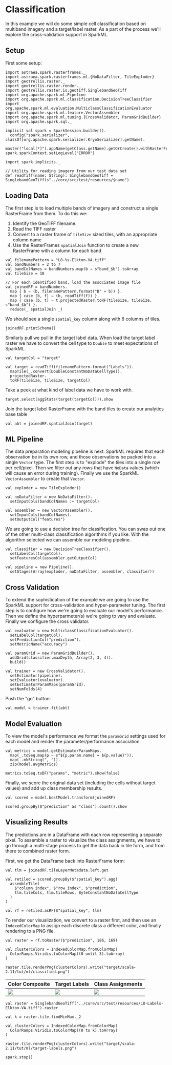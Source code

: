 # Classification

In this example we will do some simple cell classification based on multiband imagery and a
target/label raster. As a part of the process we'll explore the cross-validation support in
SparkML.

## Setup

First some setup:

```tut:silent
import astraea.spark.rasterframes._
import astraea.spark.rasterframes.ml.{NoDataFilter, TileExploder}
import geotrellis.raster._
import geotrellis.raster.render._
import geotrellis.raster.io.geotiff.SinglebandGeoTiff
import org.apache.spark.ml.Pipeline
import org.apache.spark.ml.classification.DecisionTreeClassifier
import org.apache.spark.ml.evaluation.MulticlassClassificationEvaluator
import org.apache.spark.ml.feature.VectorAssembler
import org.apache.spark.ml.tuning.{CrossValidator, ParamGridBuilder}
import org.apache.spark.sql._

implicit val spark = SparkSession.builder().
  config("spark.serializer", classOf[org.apache.spark.serializer.KryoSerializer].getName).
  master("local[*]").appName(getClass.getName).getOrCreate().withRasterFrames
spark.sparkContext.setLogLevel("ERROR")

import spark.implicits._

// Utility for reading imagery from our test data set
def readTiff(name: String): SinglebandGeoTiff = SinglebandGeoTiff(s"../core/src/test/resources/$name")
```

## Loading Data

The first step is to load multiple bands of imagery and construct a single RasterFrame from them.
To do this we:

1. Identify the GeoTIFF filename. 
2. Read the TIFF raster
3. Convert to a raster frame of `tileSize` sized tiles, with an appropriate column name
4. Use the RasterFrames `spatialJoin` function to create a new RasterFrame with a column for each band
 

```tut:silent
val filenamePattern = "L8-%s-Elkton-VA.tiff"
val bandNumbers = 2 to 7
val bandColNames = bandNumbers.map(b ⇒ s"band_$b").toArray
val tileSize = 10

// For each identified band, load the associated image file
val joinedRF = bandNumbers.
  map { b ⇒ (b, filenamePattern.format("B" + b)) }.
  map { case (b, f) ⇒ (b, readTiff(f)) }.
  map { case (b, t) ⇒ t.projectedRaster.toRF(tileSize, tileSize, s"band_$b") }.
  reduce(_ spatialJoin _)
```

We should see a single `spatial_key` column along with 6 columns of tiles.

```tut
joinedRF.printSchema()
```

Similarly pull we pull in the target label data. When load the target label raster we have 
to convert the cell type to `Double` to meet expectations of SparkML. 

```tut:silent
val targetCol = "target"

val target = readTiff(filenamePattern.format("Labels")).
  mapTile(_.convert(DoubleConstantNoDataCellType)).
  projectedRaster.
  toRF(tileSize, tileSize, targetCol)
```

Take a peek at what kind of label data we have to work with.

```tut
target.select(aggStats(target(targetCol))).show
```

Join the target label RasterFrame with the band tiles to create our analytics base table

```tut:silent
val abt = joinedRF.spatialJoin(target)

```

## ML Pipeline

The data preparation modeling pipeline is next. SparkML requires that each observation be in 
its own row, and those observations be packed into a single `Vector` type. The first step is 
to "explode" the tiles into a single row per cell/pixel. Then we filter out any rows that
have `NoData` values (which will cause an error during training). Finally we use the
SparkML `VectorAssembler` to create that `Vector`. 

```tut:silent
val exploder = new TileExploder()

val noDataFilter = new NoDataFilter().
  setInputCols(bandColNames :+ targetCol)

val assembler = new VectorAssembler().
  setInputCols(bandColNames).
  setOutputCol("features")
```

We are going to use a decision tree for classification. You can swap out one of the other multi-class
classification algorithms if you like. With the algorithm selected we can assemble our modeling pipeline.

```tut:silent
val classifier = new DecisionTreeClassifier().
  setLabelCol(targetCol).
  setFeaturesCol(assembler.getOutputCol)

val pipeline = new Pipeline().
  setStages(Array(exploder, noDataFilter, assembler, classifier))
```

## Cross Validation

To extend the sophistication of the example we are going to use the SparkML support for 
cross-validation and hyper-parameter tuning. The first step is to configure how we're 
going to evaluate our model's performance. Then we define the hyperparmeter(s) we're going to 
vary and evaluate. Finally we configure the cross validator. 

```tut:silent
val evaluator = new MulticlassClassificationEvaluator().
  setLabelCol(targetCol).
  setPredictionCol("prediction").
  setMetricName("accuracy")

val paramGrid = new ParamGridBuilder().
  addGrid(classifier.maxDepth, Array(2, 3, 4)).
  build()

val trainer = new CrossValidator().
  setEstimator(pipeline).
  setEvaluator(evaluator).
  setEstimatorParamMaps(paramGrid).
  setNumFolds(4)
```

Push the "go" button:

```tut
val model = trainer.fit(abt)
```

## Model Evaluation

To view the model's performance we format the `paramGrid` settings used for each model and 
render the parameter/performance association.

```tut:silent
val metrics = model.getEstimatorParamMaps.
  map(_.toSeq.map(p ⇒ s"${p.param.name} = ${p.value}")).
  map(_.mkString(", ")).
  zip(model.avgMetrics)
```
```tut
metrics.toSeq.toDF("params", "metric").show(false)
```

Finally, we score the original data set (including the cells without target values) and 
add up class membership results.

```tut
val scored = model.bestModel.transform(joinedRF)

scored.groupBy($"prediction" as "class").count().show
```

## Visualizing Results

The predictions are in a DataFrame with each row representing a separate pixel. 
To assemble a raster to visualize the class assignments, we have to go through a
multi-stage process to get the data back in tile form, and from there to combined
raster form.

First, we get the DataFrame back into RasterFrame form:

```tut:silent
val tlm = joinedRF.tileLayerMetadata.left.get

val retiled = scored.groupBy($"spatial_key").agg(
  assembleTile(
    $"column_index", $"row_index", $"prediction",
    tlm.tileCols, tlm.tileRows, ByteConstantNoDataCellType
  )
)

val rf = retiled.asRF($"spatial_key", tlm)
```

To render our visualization, we convert to a raster first, and then use an
`IndexedColorMap` to assign each discrete class a different color, and finally
rendering to a PNG file.

```tut:silent
val raster = rf.toRaster($"prediction", 186, 169)

val clusterColors = IndexedColorMap.fromColorMap(
  ColorRamps.Viridis.toColorMap((0 until 3).toArray)
)

raster.tile.renderPng(clusterColors).write("target/scala-2.11/tut/ml/classified.png")
```

| Color Composite    | Target Labels          | Class Assignments   |
| ------------------ | ---------------------- | ------------------- |
| ![](L8-RGB-VA.png) | ![](target-labels.png) | ![](classified.png) |


```tut:invisible
val raster = SinglebandGeoTiff("../core/src/test/resources/L8-Labels-Elkton-VA.tiff").raster

val k = raster.tile.findMinMax._2

val clusterColors = IndexedColorMap.fromColorMap(
  ColorRamps.Viridis.toColorMap((0 to k).toArray)
)

raster.tile.renderPng(clusterColors).write("target/scala-2.11/tut/ml/target-labels.png")

spark.stop()
```
